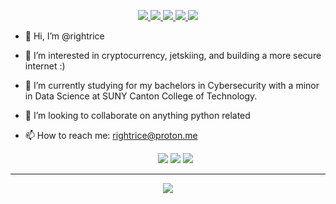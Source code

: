 <p align="center">
<a href="https://specchiocyber.com" target="_blank">
    <img src="https://img.shields.io/badge/Website-specchiocyber.com-blueviolet?style=flat-square">
</a> 

<a href="https://specchiocyber.com/Alan-Specchio-Jr-Resume.pdf" target="_blank">
    <img src="https://img.shields.io/badge/Resume-PDF-blueviolet?style=flat-square">
</a>

<a href="https://www.linkedin.com/in/alan-specchio/" target="_blank">
    <img src="https://img.shields.io/badge/Profile-LinkedIn-blueviolet?style=flat-square">
</a>

<a href="https://twitter.com/rightrice607" target="_blank">
    <img src="https://img.shields.io/badge/Profile-Twitter-blueviolet?style=flat-square">
</a>
<img src="https://img.shields.io/badge/Email-rightrice@proton.me-informational?style=flat-square&color=8B89CC&logo=protonmail&logoColor=white">


- 👋 Hi, I’m @rightrice
- 👀 I’m interested in cryptocurrency, jetskiing, and building a more secure internet :)
- 🌱 I’m currently studying for my bachelors in Cybersecurity with a minor in Data Science at SUNY Canton College of Technology.
- 💞️ I’m looking to collaborate on anything python related
- 📫 How to reach me: rightrice@proton.me

    <p align="center">
    <img src="https://img.shields.io/badge/OS-Ubuntu%20Linux-blueviolet?style=flat-square&logo=linux&logoColor=white">
    <img src="https://img.shields.io/badge/OS-Windows%2011-blueviolet?style=flat-square&logo=windows&logoColor=white">
    <img src="https://img.shields.io/badge/Editor-VSCode-blueviolet?style=flat-square&logo=visual-studio-code&logoColor=white">
    
<hr>

<p align="center">
<a href="https://github.com/rightrice">
    <img src="https://github-readme-stats.vercel.app/api?username=rightrice&show_icons=true&theme=shades-of-purple">
</a> 


<!---
rightrice/rightrice is a ✨ special ✨ repository because its `README.md` (this file) appears on your GitHub profile.
You can click the Preview link to take a look at your changes.
--->
